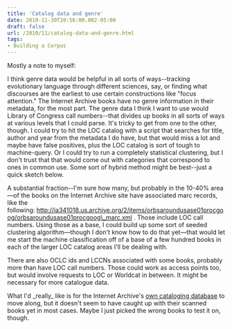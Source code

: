 ```yaml
---
title: 'Catalog data and genre'
date: 2010-11-30T20:56:00.002-05:00
draft: false
url: /2010/11/catalog-data-and-genre.html
tags: 
- Building a Corpus
---
```


Mostly a note to myself:  
  
I think genre data would be helpful in all sorts of ways--tracking evolutionary language through different sciences, say, or finding what discourses are the earliest to use certain constructions like "focus attention." The Internet Archive books have no genre information in their metadata, for the most part. The genre data I think I want to use would Library of Congress call numbers--that divides up books in all sorts of ways at various levels that I could parse. It's tricky to get from one to the other, though. I could try to hit the LOC catalog with a script that searches for title, author and year from the metadata I do have, but that would miss a lot and maybe have false positives, plus the LOC catalog is sort of tough to machine-query. Or I could try to run a completely statistical clustering, but I don't trust that that would come out with categories that correspond to ones in common use. Some sort of hybrid method might be best--just a quick sketch below.  
  
  
A substantial fraction--I'm sure how many, but probably in the 10-40% area—of the books on the Internet Archive site have associated marc records, like the following: http://ia341018.us.archive.org/2/items/orbsaroundusase01procgoog/orbsaroundusase01procgoog\_marc.xml . Those include LOC call numbers. Using those as a base, I could build up some sort of seeded clustering algorithm—though I don't know how to do that yet—that would let me start the machine classification off of a base of a few hundred books in each of the larger LOC catalog areas I'll be dealing with.  
  
There are also OCLC ids and LCCNs associated with some books, probably more than have LOC call numbers. Those could work as access points too, but would involve requests to LOC or Worldcat in between. It might be necessary for more catalogue data.  
  
What I'd \_really\_ like is for the Internet Archive's [own cataloging database](http://openlibrary.org/) to move along, but it doesn't seem to have caught up with their scanned books yet in most cases. Maybe I just picked the wrong books to test it on, though.